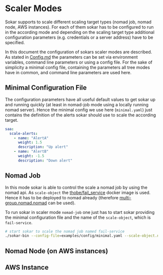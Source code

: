 # Scaler Modes

Sokar supports to scale different scaling target types (nomad job, nomad node, AWS instances). For each of them sokar has to be configured to run in the according mode and depending on the scaling target type additional configuration parameters (e.g. credentials or a server address) have to be specified.

In this document the configuration of sokars scaler modes are described. As stated in [Config.md](../config/Config.md) the parameters can be set via environment variables, command line parameters or using a config file. For the sake of simplicity a minimal config file, containing the parameters all tree modes have in common, and command line parameters are used here.

## Minimal Configuration File

The configuration parameters have all useful default values to get sokar up and running quickly (at least in nomad-job mode using a locally running nomad server). Hence the minimal config we use here (`minimal.yaml`) just contains the definition of the alerts sokar should use to scale the according target.

```yaml
saa:
  scale-alerts:
    - name: "AlertA"
      weight: 1.5
      description: "Up alert"
    - name: "AlertB"
      weight: -1.5
      description: "Down alert"
```

## Nomad Job

In this mode sokar is able to control the scale a nomad job by using the nomad api. As `scale-object` the [thobe/fail_service](https://hub.docker.com/r/thobe/fail_service) docker image is used. Hence it has to be deployed to nomad already (therefore [multi-group.nomad.nomad](../examples/multi-group.nomad) can be used).

To run sokar in scaler mode `nomad-job` one just has to start sokar providing the minimal configuration file and the name of the `scale-object`, which is `fail-service`.

```bash
# start sokar to scale the nomad job named fail-service
./sokar-bin --config-file=examples/config/minimal.yaml --scale-object.name="fail-service"
```

## Nomad Node (on AWS instances)

## AWS Instance
